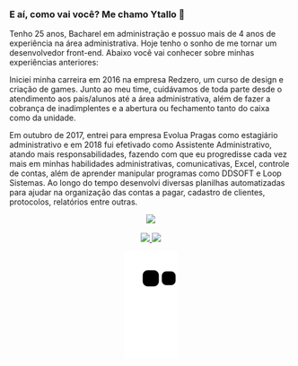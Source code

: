 ### E aí, como vai você? Me chamo Ytallo 👋

Tenho 25 anos, Bacharel em administração e possuo mais de 4 anos de experiência na área administrativa. Hoje tenho o sonho de me tornar um desenvolvedor front-end.
Abaixo você vai conhecer sobre minhas experiências anteriores:

Iniciei minha carreira em 2016 na empresa Redzero, um curso de design e criação de games. Junto ao meu time, cuidávamos de toda parte desde o atendimento aos pais/alunos até a área administrativa, além de fazer a cobrança de inadimplentes e a abertura ou fechamento tanto do caixa como da unidade.

Em outubro de 2017, entrei para empresa Evolua Pragas como estagiário administrativo e em 2018 fui efetivado como Assistente Administrativo, atando mais responsabilidades, fazendo com que eu progredisse cada vez mais em minhas habilidades administrativas, comunicativas, Excel, controle de contas, além de aprender manipular programas como DDSOFT e Loop Sistemas.
Ao longo do tempo desenvolvi diversas planilhas automatizadas para ajudar na organização das contas a pagar, cadastro de clientes, protocolos, relatórios entre outras.

<div align="center">
  
 <a href="https://www.linkedin.com/in/ytallobruno/" target="_blank"><img src="https://img.shields.io/badge/-LinkedIn-%230077B5?style=for-the-badge&logo=linkedin&logoColor=white" target="_blank"></a>
  
  
 <a href="https://github.com/ytallobruno">
   <!--[ytallo github stats]-->  <img height="140em" src="https://github-readme-stats.vercel.app/api?username=ytallobruno&show_icons=true&theme=default"/>
   <!--[ytallo github langs]-->  <img height="140em" src="https://github-readme-stats.vercel.app/api/top-langs/?username=ytallobruno&layout=compact"/>

 ![Snake animation](https://github.com/ytallobruno/ytallobruno/blob/output/github-contribution-grid-snake.svg)

</div>



<!--
**ytallobruno/ytallobruno** is a ✨ _special_ ✨ repository because its `README.md` (this file) appears on your GitHub profile.

Here are some ideas to get you started:

- 🔭 I’m currently working on ...
- 🌱 I’m currently learning ...
- 👯 I’m looking to collaborate on ...
- 🤔 I’m looking for help with ...
- 💬 Ask me about ...
- 📫 How to reach me: ...
- 😄 Pronouns: ...
- ⚡ Fun fact: ...
-->
